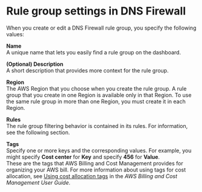 # Rule group settings in DNS Firewall<a name="resolver-dns-firewall-rule-group-settings"></a>

When you create or edit a DNS Firewall rule group, you specify the following values:

**Name**  
A unique name that lets you easily find a rule group on the dashboard\.

**\(Optional\) Description**  
A short description that provides more context for the rule group\. 

**Region**  
The AWS Region that you choose when you create the rule group\. A rule group that you create in one Region is available only in that Region\. To use the same rule group in more than one Region, you must create it in each Region\.

**Rules**  
The rule group filtering behavior is contained in its rules\. For information, see the following section\.

**Tags**  
Specify one or more keys and the corresponding values\. For example, you might specify **Cost center** for **Key** and specify **456** for **Value**\.  
These are the tags that AWS Billing and Cost Management provides for organizing your AWS bill\. For more information about using tags for cost allocation, see [Using cost allocation tags](https://docs.aws.amazon.com/awsaccountbilling/latest/aboutv2/cost-alloc-tags.html) in the *AWS Billing and Cost Management User Guide*\.